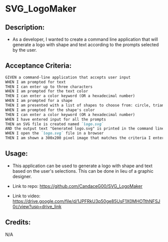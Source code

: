 # SVG_LogoMaker

## Description:

* As a developer, I wanted to create a command line application that will generate a logo with shape and text according to the prompts selected by the user.

## Acceptance Criteria:

```md
GIVEN a command-line application that accepts user input
WHEN I am prompted for text
THEN I can enter up to three characters
WHEN I am prompted for the text color
THEN I can enter a color keyword (OR a hexadecimal number)
WHEN I am prompted for a shape
THEN I am presented with a list of shapes to choose from: circle, triangle, and square
WHEN I am prompted for the shape's color
THEN I can enter a color keyword (OR a hexadecimal number)
WHEN I have entered input for all the prompts
THEN an SVG file is created named `logo.svg`
AND the output text "Generated logo.svg" is printed in the command line
WHEN I open the `logo.svg` file in a browser
THEN I am shown a 300x200 pixel image that matches the criteria I entered
```

## Usage:

* This application can be used to generate a logo with shape and text based on the user's selections. This can be done in lieu of a graphic designer.

* Link to repo: https://github.com/CandaceG00/SVG_LogoMaker
* Link to video: https://drive.google.com/file/d/1JPFRkU3p50ge85UsF1X0MHOTthNFSJ0c/view?usp=drive_link

## Credits:

N/A


